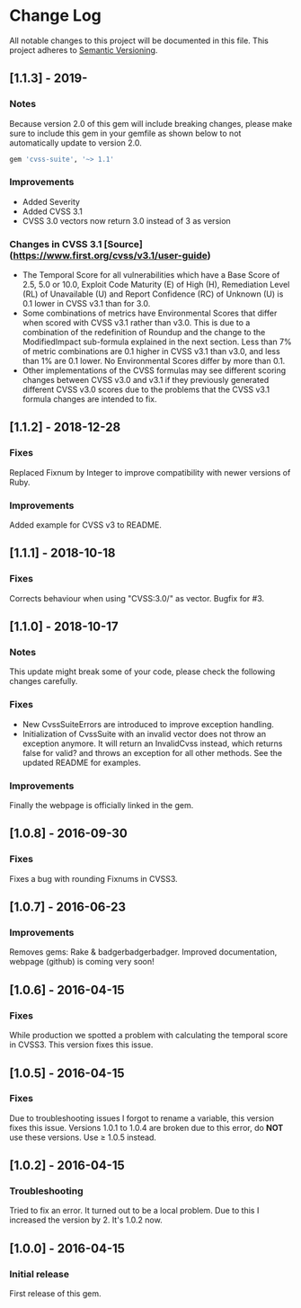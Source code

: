 # Change Log
All notable changes to this project will be documented in this file.
This project adheres to [Semantic Versioning](http://semver.org/).

## [1.1.3] - 2019-

### Notes
Because version 2.0 of this gem will include breaking changes, please make sure to include this gem in your gemfile as shown below to not automatically update to version 2.0.

```ruby
gem 'cvss-suite', '~> 1.1'
```

### Improvements
* Added Severity
* Added CVSS 3.1
* CVSS 3.0 vectors now return 3.0 instead of 3 as version

### Changes in CVSS 3.1 [Source] (https://www.first.org/cvss/v3.1/user-guide)
* The Temporal Score for all vulnerabilities which have a Base Score of 2.5, 5.0 or 10.0, Exploit Code Maturity (E) of High (H), Remediation Level (RL) of Unavailable (U) and Report Confidence (RC) of Unknown (U) is 0.1 lower in CVSS v3.1 than for 3.0.
* Some combinations of metrics have Environmental Scores that differ when scored with CVSS v3.1 rather than v3.0. This is due to a combination of the redefinition of Roundup and the change to the ModifiedImpact sub-formula explained in the next section. Less than 7% of metric combinations are 0.1 higher in CVSS v3.1 than v3.0, and less than 1% are 0.1 lower. No Environmental Scores differ by more than 0.1.
* Other implementations of the CVSS formulas may see different scoring changes between CVSS v3.0 and v3.1 if they previously generated different CVSS v3.0 scores due to the problems that the CVSS v3.1 formula changes are intended to fix.

## [1.1.2] - 2018-12-28

### Fixes
Replaced Fixnum by Integer to improve compatibility with newer versions of Ruby.

### Improvements
Added example for CVSS v3 to README.

## [1.1.1] - 2018-10-18

### Fixes
Corrects behaviour when using "CVSS:3.0/" as vector. Bugfix for #3.

## [1.1.0] - 2018-10-17

### Notes
This update might break some of your code, please check the following changes carefully.

### Fixes
* New CvssSuiteErrors are introduced to improve exception handling.
* Initialization of CvssSuite with an invalid vector does not throw an exception anymore. It will return an InvalidCvss
instead, which returns false for valid? and throws an exception for all other methods. See the updated README for
examples.

### Improvements
Finally the webpage is officially linked in the gem.

## [1.0.8] - 2016-09-30
### Fixes
Fixes a bug with rounding Fixnums in CVSS3.

## [1.0.7] - 2016-06-23
### Improvements
Removes gems: Rake & badgerbadgerbadger. Improved documentation, webpage (github) is coming very soon!

## [1.0.6] - 2016-04-15
### Fixes
While production we spotted a problem with calculating the temporal score in CVSS3. This version fixes this issue.

## [1.0.5] - 2016-04-15
### Fixes
Due to troubleshooting issues I forgot to rename a variable, this version fixes this issue.
Versions 1.0.1 to 1.0.4 are broken due to this error, do **NOT** use these versions. Use ≥ 1.0.5 instead.

## [1.0.2] - 2016-04-15
### Troubleshooting
Tried to fix an error. It turned out to be a local problem. Due to this I increased the version by 2. It's 1.0.2 now.

## [1.0.0] - 2016-04-15
### Initial release
First release of this gem.